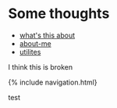 # Some thoughts
* [what's this about](why.html)
* [about-me](about-me.html)
* [utilites](utilities.html)

I think this is broken

{% include navigation.html}

test
